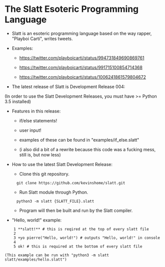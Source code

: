 # The Slatt Esoteric Programming Language

* Slatt is an esoteric programming language based on the way rapper, "Playboi Carti", writes tweets.

* Examples:

    * https://twitter.com/playboicarti/status/994731849690869761

    * https://twitter.com/playboicarti/status/991715100854714368

    * https://twitter.com/playboicarti/status/1006241861579804672

* The latest release of Slatt is Development Release 004:

(In order to use the Slatt Development Releases, you must have >= Python 3.5 installed)

* Features in this release:

    - if/else statements!

    - user input!

    - examples of these can be found in "examples/if_else.slatt"

    - (i also did a bit of a rewrite because this code was a fucking mess, still is, but now less)


* How to use the latest Slatt Development Release:

    - Clone this git repository.

    ```
      git clone https://github.com/kevinshome/slatt.git
    ```

    - Run Slatt module through Python.

    ```
      python3 -m slatt {SLATT_FILE}.slatt
    ```

    - Program will then be built and run by the Slatt compiler.


* "Hello, world!" example:

```
    1 **slatt!** # this is reqired at the top of every slatt file
    2
    3 +yo pierre("Hello, world!") # outputs "Hello, world!" in console
    4
    5 ok! # this is required at the bottom of every slatt file
```

    (This example can be run with "python3 -m slatt slatt/examples/hello.slatt")
